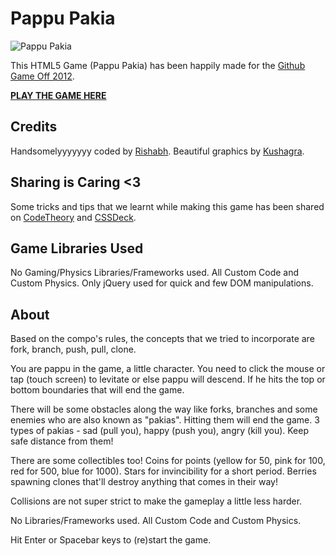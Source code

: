 # Pappu Pakia

![Pappu Pakia](http://i.imgur.com/zYD37.png)

This HTML5 Game (Pappu Pakia) has been happily made for the
[Github Game Off 2012](https://github.com/blog/1303-github-game-off).

**[PLAY THE GAME HERE](http://khele.in/pappu-pakia/)**

## Credits

Handsomelyyyyyyy coded by [Rishabh](http://twitter.com/_rishabhp).
Beautiful graphics by [Kushagra](http://twitter.com/solitarydesigns).

## Sharing is Caring <3

Some tricks and tips that we learnt while making this game has been
shared on [CodeTheory](http://codetheory.in) and
[CSSDeck](http://cssdeck.com/codecasts).

## Game Libraries Used

No Gaming/Physics Libraries/Frameworks used. All Custom Code and Custom Physics.
Only jQuery used for quick and few DOM manipulations.

## About

Based on the compo's rules, the concepts
that we tried to incorporate are fork, branch, push, pull, clone.

You are pappu in the game, a little character. You need to
click the mouse or tap (touch screen) to levitate or else
pappu will descend. If he hits the top or bottom boundaries
that will end the game.

There will be some obstacles along the way like forks, branches
and some enemies who are also known as "pakias". Hitting them
will end the game. 3 types of pakias - sad (pull you),
happy (push you), angry (kill you). Keep safe distance from
them!

There are some collectibles too! Coins for points (yellow for 50,
pink for 100, red for 500, blue for 1000). Stars for invincibility
for a short period. Berries spawning clones that'll destroy
anything that comes in their way!

Collisions are not super strict to make the gameplay a little less harder.

No Libraries/Frameworks used. All Custom Code and Custom Physics.

Hit Enter or Spacebar keys to (re)start the game.